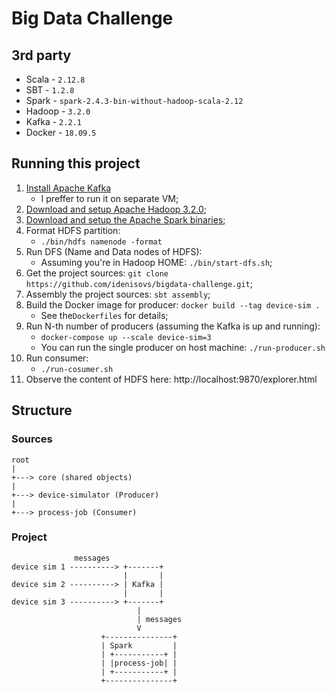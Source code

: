 # Big Data Challenge

## 3rd party

* Scala - `2.12.8`
* SBT - `1.2.8`
* Spark - `spark-2.4.3-bin-without-hadoop-scala-2.12`
* Hadoop - `3.2.0`
* Kafka - `2.2.1`
* Docker - `18.09.5`

## Running this project

1. [Install Apache Kafka](https://kafka.apache.org/quickstart) 
    * I preffer to run it on separate VM;
2. [Download and setup Apache Hadoop 3.2.0](http://hadoop.apache.org/docs/stable/hadoop-project-dist/hadoop-common/SingleCluster.html);
3. [Download and setup the Apache Spark binaries](https://spark.apache.org/docs/latest/);
4. Format HDFS partition:
    * `./bin/hdfs namenode -format`
5. Run DFS (Name and Data nodes of HDFS): 
    * Assuming  you're in Hadoop HOME: `./bin/start-dfs.sh`;
6. Get the project sources: `git clone https://github.com/idenisovs/bigdata-challenge.git`;
7. Assembly the project sources: `sbt assembly`;
8. Build the Docker image for producer: `docker build --tag device-sim .`
    * See the`Dockerfiles` for details;
9. Run N-th number of producers (assuming the Kafka is up and running):
    * `docker-compose up --scale device-sim=3`
    * You can run the single producer on host machine: `./run-producer.sh` 
10. Run consumer: 
    * `./run-cosumer.sh`
11. Observe the content of HDFS here: http://localhost:9870/explorer.html

## Structure

### Sources

```
root
|
+---> core (shared objects)
|
+---> device-simulator (Producer)
|
+---> process-job (Consumer)
```

### Project

```           
              messages
device sim 1 ----------> +-------+
                         |       |      
device sim 2 ----------> | Kafka |
                         |       |
device sim 3 ----------> +-------+
                            |
                            | messages
                            V
                    +---------------+
                    | Spark         |
                    | +-----------+ |
                    | |process-job| |
                    | +-----------+ |
                    +---------------+
```

